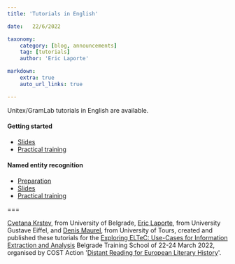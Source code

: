 ```yaml
---
title: 'Tutorials in English'

date:   22/6/2022

taxonomy:
    category: [blog, announcements]
    tag: [tutorials]
    author: 'Eric Laporte'    

markdown:
    extra: true
    auto_url_links: true

---
```


Unitex/GramLab tutorials in English are available.

#### Getting started

- [Slides](https://unitexgramlab.org/blog/announcements/tutorials-in-english/local-grammar-graphs.pdf)
- [Practical training](https://unitexgramlab.org/blog/announcements/tutorials-in-english/getting-started.pdf)

#### Named entity recognition

- [Preparation](https://unitexgramlab.org/blog/announcements/tutorials-in-english/Unitex_install.pdf)
- [Slides](https://unitexgramlab.org/blog/announcements/tutorials-in-english/Unitex_NER.pdf)
- [Practical training](https://unitexgramlab.org/blog/announcements/tutorials-in-english/Unitex_NER_exercises.pdf)

===

[Cvetana Krstev](http://poincare.matf.bg.ac.rs/~cvetana/index_en.html), from University of Belgrade, [Eric Laporte](http://igm.univ-mlv.fr/~laporte/), from University Gustave Eiffel, and [Denis Maurel](https://www.univ-tours.fr/annuaire/m-denis-maurel), from University of Tours, created and published these tutorials for the [Exploring ELTeC:  Use-Cases for Information Extraction and Analysis](https://www.distant-reading.net/call-for-belgrade-training-school-exploring-eltec-use-cases-for-information-extraction-and-analysis/) Belgrade Training School of 22-24 March 2022, organised by COST Action '[Distant Reading for European Literary History](https://www.distant-reading.net/)'.
